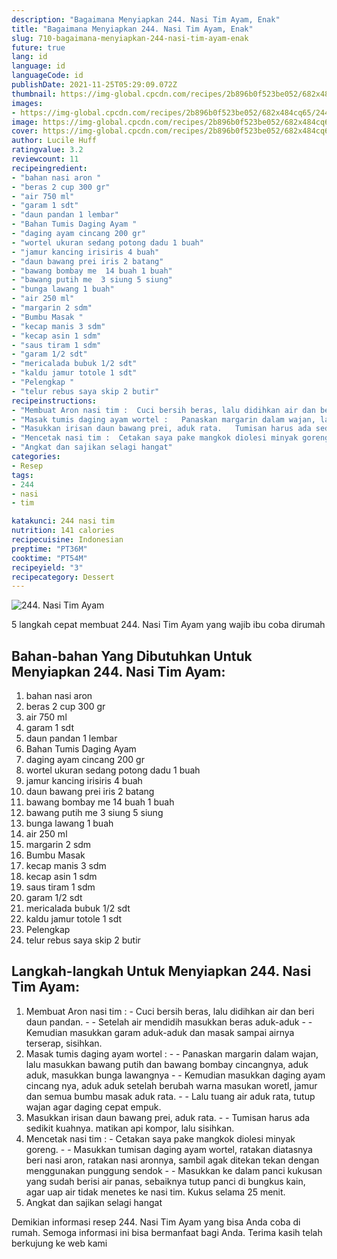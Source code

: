 ```yaml
---
description: "Bagaimana Menyiapkan 244. Nasi Tim Ayam, Enak"
title: "Bagaimana Menyiapkan 244. Nasi Tim Ayam, Enak"
slug: 710-bagaimana-menyiapkan-244-nasi-tim-ayam-enak
future: true
lang: id
language: id
languageCode: id
publishDate: 2021-11-25T05:29:09.072Z 
thumbnail: https://img-global.cpcdn.com/recipes/2b896b0f523be052/682x484cq65/244-nasi-tim-ayam-foto-resep-utama.png
images:
- https://img-global.cpcdn.com/recipes/2b896b0f523be052/682x484cq65/244-nasi-tim-ayam-foto-resep-utama.png
image: https://img-global.cpcdn.com/recipes/2b896b0f523be052/682x484cq65/244-nasi-tim-ayam-foto-resep-utama.png
cover: https://img-global.cpcdn.com/recipes/2b896b0f523be052/682x484cq65/244-nasi-tim-ayam-foto-resep-utama.png
author: Lucile Huff
ratingvalue: 3.2
reviewcount: 11
recipeingredient:
- "bahan nasi aron "
- "beras 2 cup 300 gr"
- "air 750 ml"
- "garam 1 sdt"
- "daun pandan 1 lembar"
- "Bahan Tumis Daging Ayam "
- "daging ayam cincang 200 gr"
- "wortel ukuran sedang potong dadu 1 buah"
- "jamur kancing irisiris 4 buah"
- "daun bawang prei iris 2 batang"
- "bawang bombay me  14 buah 1 buah"
- "bawang putih me  3 siung 5 siung"
- "bunga lawang 1 buah"
- "air 250 ml"
- "margarin 2 sdm"
- "Bumbu Masak "
- "kecap manis 3 sdm"
- "kecap asin 1 sdm"
- "saus tiram 1 sdm"
- "garam 1/2 sdt"
- "mericalada bubuk 1/2 sdt"
- "kaldu jamur totole 1 sdt"
- "Pelengkap "
- "telur rebus saya skip 2 butir"
recipeinstructions:
- "Membuat Aron nasi tim :  Cuci bersih beras, lalu didihkan air dan beri daun pandan.  Setelah air mendidih masukkan beras aduk-aduk  Kemudian masukkan garam aduk-aduk dan masak sampai airnya terserap, sisihkan."
- "Masak tumis daging ayam wortel :   Panaskan margarin dalam wajan, lalu masukkan bawang putih dan bawang bombay cincangnya, aduk aduk, masukkan bunga lawangnya  Kemudian masukkan daging ayam cincang nya, aduk aduk setelah berubah warna masukan woretl, jamur dan semua bumbu masak aduk rata.  Lalu tuang air aduk rata, tutup wajan agar daging cepat empuk."
- "Masukkan irisan daun bawang prei, aduk rata.   Tumisan harus ada sedikit kuahnya. matikan api kompor, lalu sisihkan."
- "Mencetak nasi tim :  Cetakan saya pake mangkok diolesi minyak goreng.  Masukkan tumisan daging ayam wortel, ratakan diatasnya beri nasi aron, ratakan nasi aronnya, sambil agak ditekan tekan dengan menggunakan punggung sendok  Masukkan ke dalam panci kukusan yang sudah berisi air panas, sebaiknya tutup panci di bungkus kain, agar uap air tidak menetes ke nasi tim. Kukus selama 25 menit."
- "Angkat dan sajikan selagi hangat"
categories:
- Resep
tags:
- 244
- nasi
- tim

katakunci: 244 nasi tim 
nutrition: 141 calories
recipecuisine: Indonesian
preptime: "PT36M"
cooktime: "PT54M"
recipeyield: "3"
recipecategory: Dessert
---
```



![244. Nasi Tim Ayam](https://img-global.cpcdn.com/recipes/2b896b0f523be052/682x484cq65/244-nasi-tim-ayam-foto-resep-utama.png)

5 langkah cepat membuat  244. Nasi Tim Ayam yang wajib ibu coba dirumah

<!--inarticleads1-->

## Bahan-bahan Yang Dibutuhkan Untuk Menyiapkan 244. Nasi Tim Ayam:

1. bahan nasi aron 
1. beras 2 cup 300 gr
1. air 750 ml
1. garam 1 sdt
1. daun pandan 1 lembar
1. Bahan Tumis Daging Ayam 
1. daging ayam cincang 200 gr
1. wortel ukuran sedang potong dadu 1 buah
1. jamur kancing irisiris 4 buah
1. daun bawang prei iris 2 batang
1. bawang bombay me  14 buah 1 buah
1. bawang putih me  3 siung 5 siung
1. bunga lawang 1 buah
1. air 250 ml
1. margarin 2 sdm
1. Bumbu Masak 
1. kecap manis 3 sdm
1. kecap asin 1 sdm
1. saus tiram 1 sdm
1. garam 1/2 sdt
1. mericalada bubuk 1/2 sdt
1. kaldu jamur totole 1 sdt
1. Pelengkap 
1. telur rebus saya skip 2 butir



<!--inarticleads2-->

## Langkah-langkah Untuk Menyiapkan 244. Nasi Tim Ayam:

1. Membuat Aron nasi tim :  - Cuci bersih beras, lalu didihkan air dan beri daun pandan. -  - Setelah air mendidih masukkan beras aduk-aduk -  - Kemudian masukkan garam aduk-aduk dan masak sampai airnya terserap, sisihkan.
1. Masak tumis daging ayam wortel :  -  - Panaskan margarin dalam wajan, lalu masukkan bawang putih dan bawang bombay cincangnya, aduk aduk, masukkan bunga lawangnya -  - Kemudian masukkan daging ayam cincang nya, aduk aduk setelah berubah warna masukan woretl, jamur dan semua bumbu masak aduk rata. -  - Lalu tuang air aduk rata, tutup wajan agar daging cepat empuk.
1. Masukkan irisan daun bawang prei, aduk rata.  -  - Tumisan harus ada sedikit kuahnya. matikan api kompor, lalu sisihkan.
1. Mencetak nasi tim :  - Cetakan saya pake mangkok diolesi minyak goreng. -  - Masukkan tumisan daging ayam wortel, ratakan diatasnya beri nasi aron, ratakan nasi aronnya, sambil agak ditekan tekan dengan menggunakan punggung sendok -  - Masukkan ke dalam panci kukusan yang sudah berisi air panas, sebaiknya tutup panci di bungkus kain, agar uap air tidak menetes ke nasi tim. Kukus selama 25 menit.
1. Angkat dan sajikan selagi hangat




Demikian informasi  resep 244. Nasi Tim Ayam   yang bisa Anda coba di rumah. Semoga informasi ini bisa bermanfaat bagi Anda. Terima kasih telah berkujung ke web kami
